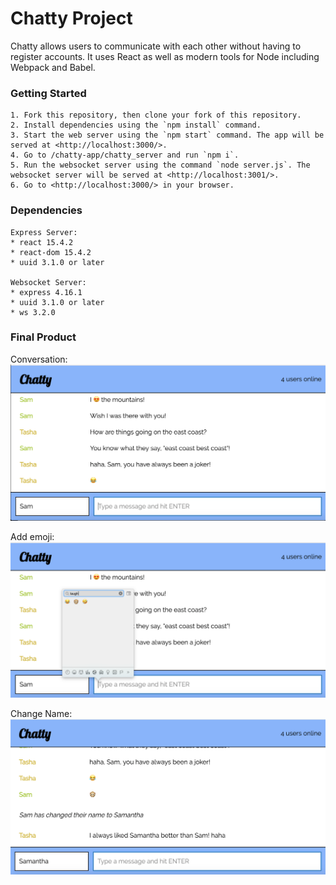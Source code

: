 # Chatty Project

Chatty allows users to communicate with each other without having to register accounts. It uses React as well as modern tools for Node including Webpack and Babel.

### Getting Started

```
1. Fork this repository, then clone your fork of this repository.
2. Install dependencies using the `npm install` command.
3. Start the web server using the `npm start` command. The app will be served at <http://localhost:3000/>.
4. Go to /chatty-app/chatty_server and run `npm i`.
5. Run the websocket server using the command `node server.js`. The websocket server will be served at <http://localhost:3001/>.
6. Go to <http://localhost:3000/> in your browser.
```
### Dependencies

```
Express Server:
* react 15.4.2
* react-dom 15.4.2
* uuid 3.1.0 or later

Websocket Server:
* express 4.16.1
* uuid 3.1.0 or later
* ws 3.2.0
```

### Final Product

Conversation:
![“Conversation”](https://github.com/tasha-urbancic/chatty-app/blob/master/docs/conversation.png?raw=true)

Add emoji:
![“Add Emoji”](https://github.com/tasha-urbancic/chatty-app/blob/master/docs/add-emoji.png?raw=true)

Change Name:
![“Change Name”](https://github.com/tasha-urbancic/chatty-app/blob/master/docs/change-name.png?raw=true)

